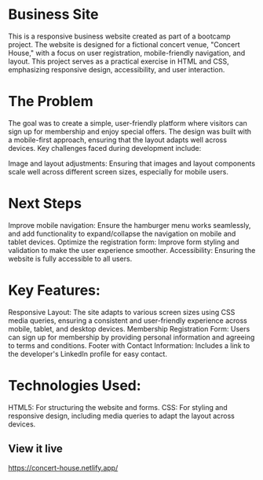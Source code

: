 # Business Site
This is a responsive business website created as part of a bootcamp project. The website is designed for a fictional concert venue, "Concert House," with a focus on user registration, mobile-friendly navigation, and layout.
This project serves as a practical exercise in HTML and CSS, emphasizing responsive design, accessibility, and user interaction.

# The Problem
The goal was to create a simple, user-friendly platform where visitors can sign up for membership and enjoy special offers. The design was built with a mobile-first approach, ensuring that the layout adapts well across devices. Key challenges faced during development include:

Image and layout adjustments: Ensuring that images and layout components scale well across different screen sizes, especially for mobile users.

# Next Steps
Improve mobile navigation: Ensure the hamburger menu works seamlessly, and add functionality to expand/collapse the navigation on mobile and tablet devices.
Optimize the registration form: Improve form styling and validation to make the user experience smoother.
Accessibility: Ensuring the website is fully accessible to all users.

# Key Features:
Responsive Layout: The site adapts to various screen sizes using CSS media queries, ensuring a consistent and user-friendly experience across mobile, tablet, and desktop devices.
Membership Registration Form: Users can sign up for membership by providing personal information and agreeing to terms and conditions.
Footer with Contact Information: Includes a link to the developer's LinkedIn profile for easy contact.

# Technologies Used:
HTML5: For structuring the website and forms.
CSS: For styling and responsive design, including media queries to adapt the layout across devices.

## View it live
https://concert-house.netlify.app/

